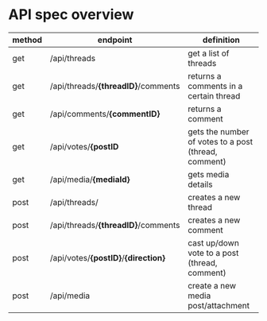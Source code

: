 # API spec overview

method | endpoint | definition | 
-------| -------- | ---------- |
get    | /api/threads | get a list of threads
get    | /api/threads/**{threadID}**/comments | returns a comments in a certain thread
get    | /api/comments/**{commentID}** | returns a comment
get    | /api/votes/**{postID** | gets the number of votes to a post (thread, comment)
get    | /api/media/**{mediaId}** | gets media details
post   | /api/threads/ | creates a new thread
post   | /api/threads/**{threadID}**/comments | creates a new comment
post   | /api/votes/**{postID}**/**{direction}** | cast up/down vote to a post (thread, comment)
post   | /api/media | create a new media post/attachment
